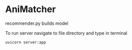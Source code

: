 # AniMatcher

recommender.py builds model

To run server navigate to file directory and type in terminal
```
uvicorn server:app
```
